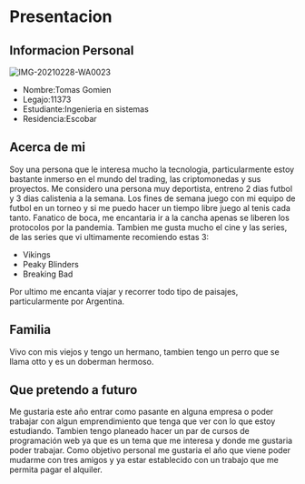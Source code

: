 
# Presentacion

## Informacion Personal

![IMG-20210228-WA0023](https://user-images.githubusercontent.com/80929611/112501786-4ba2ae80-8d68-11eb-8a3d-d2d065e856ac.jpg)
- Nombre:Tomas Gomien
- Legajo:11373
- Estudiante:Ingenieria en sistemas
- Residencia:Escobar

## Acerca de mi

Soy una persona que le interesa mucho la tecnologia, particularmente estoy bastante inmerso en el mundo del trading, las criptomonedas y sus proyectos. Me considero una persona muy deportista, entreno 2 dias futbol y 3 dias calistenia a la semana. Los fines de semana juego con mi equipo de futbol en un torneo y si me puedo hacer un tiempo libre juego  al tenis cada tanto.
Fanatico de boca, me encantaria ir a la cancha apenas se liberen los protocolos por la pandemia.
Tambien me gusta mucho el cine y las series, de las series que vi ultimamente recomiendo estas 3:
- Vikings
- Peaky Blinders
- Breaking Bad

Por ultimo me encanta viajar y recorrer todo tipo de paisajes, particularmente por Argentina.
## Familia

Vivo con mis viejos y tengo un hermano, tambien tengo un perro que se llama otto y es un doberman hermoso.

## Que pretendo a futuro

Me gustaria este año entrar como pasante en alguna empresa o poder trabajar con algun emprendimiento que tenga que ver con lo que estoy estudiando. Tambien tengo planeado hacer un par de cursos de programación web ya que es un tema que me interesa y donde me gustaria poder trabajar.
Como objetivo personal me gustaria el año que viene poder mudarme con tres amigos y ya estar establecido con un trabajo que me permita pagar el alquiler. 
